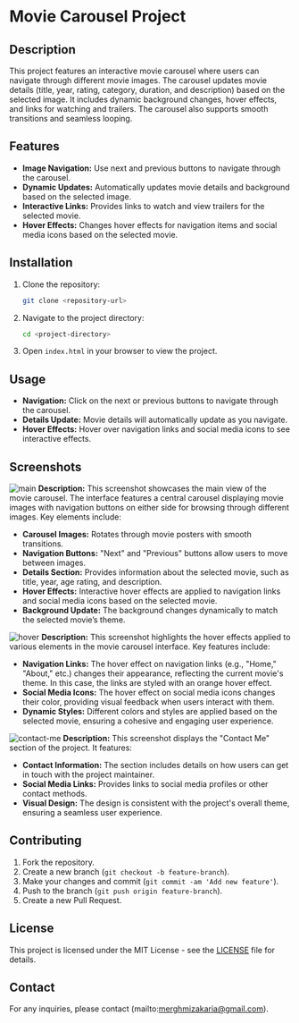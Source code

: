 
# Movie Carousel Project

## Description

This project features an interactive movie carousel where users can navigate through different movie images. The carousel updates movie details (title, year, rating, category, duration, and description) based on the selected image. It includes dynamic background changes, hover effects, and links for watching and trailers. The carousel also supports smooth transitions and seamless looping.

## Features

- **Image Navigation:** Use next and previous buttons to navigate through the carousel.
- **Dynamic Updates:** Automatically updates movie details and background based on the selected image.
- **Interactive Links:** Provides links to watch and view trailers for the selected movie.
- **Hover Effects:** Changes hover effects for navigation items and social media icons based on the selected movie.

## Installation

1. Clone the repository:
    ```bash
    git clone <repository-url>
    ```
2. Navigate to the project directory:
    ```bash
    cd <project-directory>
    ```
3. Open `index.html` in your browser to view the project.

## Usage

- **Navigation:** Click on the next or previous buttons to navigate through the carousel.
- **Details Update:** Movie details will automatically update as you navigate.
- **Hover Effects:** Hover over navigation links and social media icons to see interactive effects.

## Screenshots

![main](https://github.com/user-attachments/assets/503df10d-8b6d-40cf-b2e3-53404dea5156)
**Description:** This screenshot showcases the main view of the movie carousel. The interface features a central carousel displaying movie images with navigation buttons on either side for browsing through different images. Key elements include:

- **Carousel Images:** Rotates through movie posters with smooth transitions.
- **Navigation Buttons:** "Next" and "Previous" buttons allow users to move between images.
- **Details Section:** Provides information about the selected movie, such as title, year, age rating, and description.
- **Hover Effects:** Interactive hover effects are applied to navigation links and social media icons based on the selected movie.
- **Background Update:** The background changes dynamically to match the selected movie’s theme.


![hover](https://github.com/user-attachments/assets/5e6c3348-298c-4387-a33d-da3fc7555bcc)
**Description:** This screenshot highlights the hover effects applied to various elements in the movie carousel interface. Key features include:

- **Navigation Links:** The hover effect on navigation links (e.g., "Home," "About," etc.) changes their appearance, reflecting the current movie's theme. In this case, the links are styled with an orange hover effect.
- **Social Media Icons:** The hover effect on social media icons changes their color, providing visual feedback when users interact with them.
- **Dynamic Styles:** Different colors and styles are applied based on the selected movie, ensuring a cohesive and engaging user experience.


![contact-me](https://github.com/user-attachments/assets/ad1947ce-d5a6-40f6-94e0-413258e3d099)
**Description:** This screenshot displays the "Contact Me" section of the project. It features:

- **Contact Information:** The section includes details on how users can get in touch with the project maintainer.
- **Social Media Links:** Provides links to social media profiles or other contact methods.
- **Visual Design:** The design is consistent with the project's overall theme, ensuring a seamless user experience.


## Contributing

1. Fork the repository.
2. Create a new branch (`git checkout -b feature-branch`).
3. Make your changes and commit (`git commit -am 'Add new feature'`).
4. Push to the branch (`git push origin feature-branch`).
5. Create a new Pull Request.

## License

This project is licensed under the MIT License - see the [LICENSE](LICENSE) file for details.

## Contact

For any inquiries, please contact (mailto:merghmizakaria@gmail.com).
